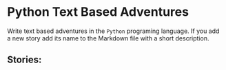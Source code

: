 # Python Text Based Adventures
Write text based adventures in the `Python` programing language.
If you add a new story add its name to the Markdown file with a short description.

## Stories: